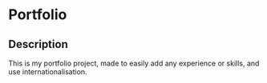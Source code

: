 # Portfolio

## Description

This is my portfolio project, made to easily add any experience or skills, and use internationalisation. 


